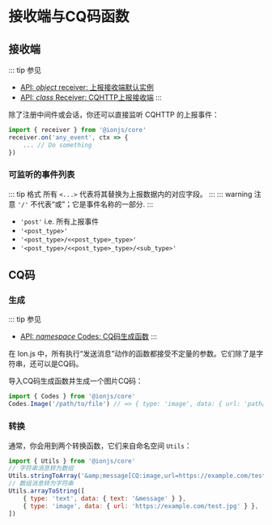 # 接收端与CQ码函数

## 接收端
::: tip 参见
- [API: *object* receiver: 上报接收端默认实例](/api/objects.html#receiver)
- [API: *class* Receiver: CQHTTP上报接收端](/api/classes.html#receiver)
:::

除了注册中间件或会话，你还可以直接监听 CQHTTP 的上报事件：
```js {1}
import { receiver } from '@ionjs/core'
receiver.on('any_event', ctx => {
    ... // Do something
})
```
### 可监听的事件列表
::: tip 格式
所有 `<...>` 代表将其替换为上报数据内的对应字段。
:::
::: warning 注意
`'/'` 不代表“或”；它是事件名称的一部分.
:::

- `'post'` i.e. 所有上报事件
- `'<post_type>'`
- `'<post_type>/<<post_type>_type>'`
- `'<post_type>/<<post_type>_type>/<sub_type>'`

## CQ码
### 生成
::: tip 参见
- [API: *namespace* Codes: CQ码生成函数](/api/namespaces.html#codes)
:::

在 Ion.js 中，所有执行“发送消息”动作的函数都接受不定量的参数。它们除了是字符串，还可以是CQ码。

导入CQ码生成函数并生成一个图片CQ码：
```js {2}
import { Codes } from '@ionjs/core'
Codes.Image('/path/to/file') // => { type: 'image', data: { url: 'path/to/file' } }
```

### 转换
通常，你会用到两个转换函数，它们来自命名空间 `Utils`：
``` js {3,5}
import { Utils } from '@ionjs/core'
// 字符串消息转为数组
Utils.stringToArray('&amp;message[CQ:image,url=https://example.com/test.jpg]')
// 数组消息转为字符串
Utils.arrayToString([
    { type: 'text', data: { text: '&message' } },
    { type: 'image', data: { url: 'https://example.com/test.jpg' } },
])
```